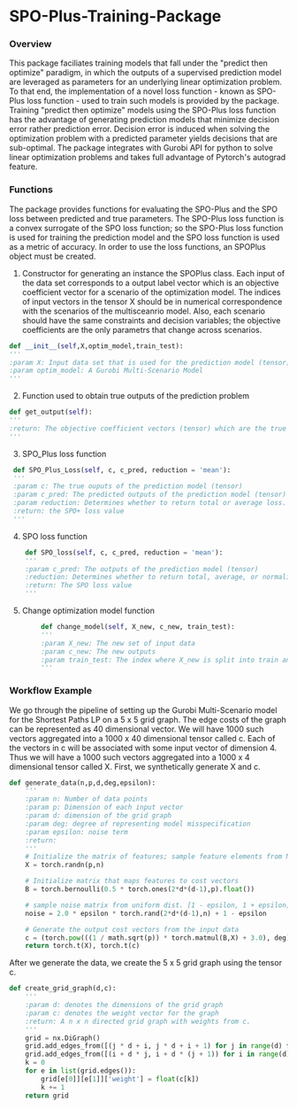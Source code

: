 # SPO-Plus-Training-Package

### Overview
This package faciliates training models that fall under the "predict then optimize" paradigm, in which the outputs of a supervised prediction model are leveraged as parameters for an underlying linear optimization problem. To that end, the implementation of a novel loss function - known as SPO-Plus loss function - used to train such models is provided by the package. Training "predict then optimize" models using the SPO-Plus loss function has the advantage of generating prediction models that minimize decision error rather prediction error. Decision error is induced when solving the optimization problem with a predicted parameter yields decisions that are sub-optimal. The package integrates with Gurobi API for python to solve linear optimization problems and takes full advantage of Pytorch's autograd feature.

### Functions
The package provides functions for evaluating the SPO-Plus and the SPO loss between predicted and true parameters. The SPO-Plus loss function is a convex surrogate of the SPO loss function; so the SPO-Plus loss function is used for training the prediction model and the SPO loss function is used as a metric of accuracy. In order to use the loss functions, an SPOPlus object must be created.

1. Constructor for generating an instance the SPOPlus class. Each input of the data set corresponds to a output label vector which is an objective coefficient vector for a scenario of the optimization model. The indices of  input vectors in the tensor X should be in numerical correspondence with the scenarios of the multisceanrio model. Also, each scenario should have the same constraints and decision variables; the objective coefficients are the only parametrs that change across scenarios.
```python
def __init__(self,X,optim_model,train_test):
'''
:param X: Input data set that is used for the prediction model (tensor)
:param optim_model: A Gurobi Multi-Scenario Model
'''  
```
2. Function used to obtain true outputs of the prediction problem
```python
def get_output(self):
'''
:return: The objective coefficient vectors (tensor) which are the true outputs of the prediction model
'''

```
3. SPO_Plus loss function
```python
 def SPO_Plus_Loss(self, c, c_pred, reduction = 'mean'):
 '''
 :param c: The true ouputs of the prediction model (tensor)
 :param c_pred: The predicted outputs of the prediction model (tensor)
 :param reduction: Determines whether to return total or average loss. Takes values 'mean' or 'sum'.
 :return: the SPO+ loss value
 '''
```
4. SPO loss function
```python
    def SPO_loss(self, c, c_pred, reduction = 'mean'):
    '''
    :param c_pred: The outputs of the prediction model (tensor)
    :reduction: Determines whether to return total, average, or normalized SPO loss. Takes values 'mean','sum', or 'normalized'
    :return: The SPO loss value
    '''
```
5. Change optimization model function
```python
        def change_model(self, X_new, c_new, train_test):
        '''
        :param X_new: The new set of input data
        :param c_new: The new outputs
        :param train_test: The index where X_new is split into train and test data
        '''
```
### Workflow Example
We go through the pipeline of setting up the Gurobi Multi-Scenario model for the Shortest Paths LP on a 5 x 5 grid graph. The edge costs of the graph can be represented as 40 dimensional vector. We will have 1000 such vectors aggregated into a 1000 x 40 dimensional tensor called c. Each of the vectors in c will be associated with some input vector of dimension 4. Thus we will have a 1000 such vectors aggregated into a 1000 x 4 dimensional tensor called X.  First, we synthetically generate X and c.
```python
def generate_data(n,p,d,deg,epsilon):
    '''
    :param n: Number of data points
    :param p: Dimension of each input vector
    :param d: dimension of the grid graph
    :param deg: degree of representing model misspecification
    :param epsilon: noise term
    :return:
    '''
    # Initialize the matrix of features; sample feature elements from N(0,1) dist.
    X = torch.randn(p,n)

    # Initialize matrix that maps features to cost vectors
    B = torch.bernoulli(0.5 * torch.ones(2*d*(d-1),p).float())

    # sample noise matrix from uniform dist. [1 - epsilon, 1 + epsilon]
    noise = 2.0 * epsilon * torch.rand(2*d*(d-1),n) + 1 - epsilon

    # Generate the output cost vectors from the input data
    c = (torch.pow(((1 / math.sqrt(p)) * torch.matmul(B,X) + 3.0), deg) + 1.0) * noise
    return torch.t(X), torch.t(c)
```
After we generate the data, we create the 5 x 5 grid graph using the tensor c.
```python
def create_grid_graph(d,c):
    '''
    :param d: denotes the dimensions of the grid graph
    :param c: denotes the weight vector for the graph
    :return: A n x n directed grid graph with weights from c.
    '''
    grid = nx.DiGraph()
    grid.add_edges_from([(j * d + i, j * d + i + 1) for j in range(d) for i in range(d-1)])
    grid.add_edges_from([(i + d * j, i + d * (j + 1)) for i in range(d) for j in range(d-1)])
    k = 0
    for e in list(grid.edges()):
        grid[e[0]][e[1]]['weight'] = float(c[k])
        k += 1
    return grid
```
